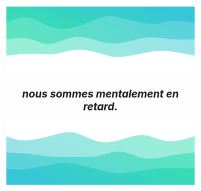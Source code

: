 ![header](./profile/top.png)

<h1 align="center">
  <i>nous sommes mentalement en retard.</i>
</h1>

![footer](./profile/bottom.png)
